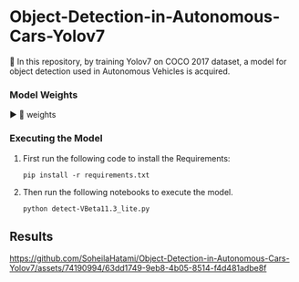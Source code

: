 # Object-Detection-in-Autonomous-Cars-Yolov7
📌 In this repository, by training Yolov7 on COCO 2017 dataset, a model for object detection used in Autonomous Vehicles is acquired.

### Model Weights
▶️ 📂 weights

### Executing the Model
1) First run the following code to install the Requirements:

    `pip install -r requirements.txt`

2) Then run the following notebooks to execute the model.

   `python detect-VBeta11.3_lite.py` 

## Results 
https://github.com/SoheilaHatami/Object-Detection-in-Autonomous-Cars-Yolov7/assets/74190994/63dd1749-9eb8-4b05-8514-f4d481adbe8f



